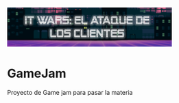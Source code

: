 <img src="https://raw.githubusercontent.com/JavierDuarteC/GameJam/master/Assets/Logo.png" height="100" alt="logo"/>

# GameJam
Proyecto de Game jam para pasar la materia
